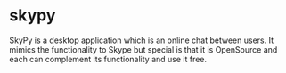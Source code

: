 # skypy

SkyPy is a desktop application which is an online chat between users. It mimics the functionality to Skype but special is that it is OpenSource and each can complement its functionality and use it free.
